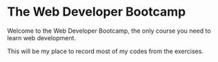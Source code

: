 # The Web Developer Bootcamp

 Welcome to the Web Developer Bootcamp, the only course you need to learn web development. 
 
 This will be my place to record most of my codes from the exercises.
